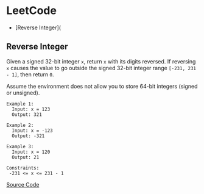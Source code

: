 # LeetCode
 - [Reverse Integer](
 
 
 
 ## Reverse Integer
 
Given a signed 32-bit integer ```x```, return ```x``` with its digits reversed. If reversing ```x``` causes the value to go outside the signed 32-bit integer range ```[-231, 231 - 1]```, then return ```0```.</br>

Assume the environment does not allow you to store 64-bit integers (signed or unsigned).

```
Example 1:
  Input: x = 123
  Output: 321

Example 2:
  Input: x = -123
  Output: -321

Example 3:
  Input: x = 120
  Output: 21
```
```
Constraints:
 -231 <= x <= 231 - 1
```

[Source Code](https://github.com/goodluck3301/data-structures-and-algorithms/blob/main/LeetCode_problems/Reverse_Integer.kt)
